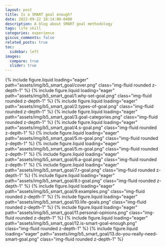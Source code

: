 ```yaml
---
layout: post
title: Is a SMART goal enough?
date: 2022-09-22 10:14:00-0400
description: A blog about SMART goal methodology
tags: life skill
categories: experience
giscus_comments: false
related_posts: true
toc:
  sidebar: left
images:
  compare: true
  slider: true
---
```


<swiper-container keyboard="true" navigation="true" pagination="true" pagination-clickable="true" pagination-dynamic-bullets="true" rewind="true">
  <swiper-slide>{% include figure.liquid loading="eager" path="assets/img/b5_smart_goal/cover.png" class="img-fluid rounded z-depth-1" %}</swiper-slide>
  <swiper-slide>{% include figure.liquid loading="eager" path="assets/img/b5_smart_goal/1.why-set-goal.png" class="img-fluid rounded z-depth-1" %}</swiper-slide>
  <swiper-slide>{% include figure.liquid loading="eager" path="assets/img/b5_smart_goal/2.types-of-goal.png" class="img-fluid rounded z-depth-1" %}</swiper-slide>
  <swiper-slide>{% include figure.liquid loading="eager" path="assets/img/b5_smart_goal/3.goal-categories.png" class="img-fluid rounded z-depth-1" %}</swiper-slide>
  <swiper-slide>{% include figure.liquid loading="eager" path="assets/img/b5_smart_goal/4.s-goal.png" class="img-fluid rounded z-depth-1" %}</swiper-slide>
  <swiper-slide>{% include figure.liquid loading="eager" path="assets/img/b5_smart_goal/5.m-goal.png" class="img-fluid rounded z-depth-1" %}</swiper-slide>
  <swiper-slide>{% include figure.liquid loading="eager" path="assets/img/b5_smart_goal/5.m-goal.png" class="img-fluid rounded z-depth-1" %}</swiper-slide>
  <swiper-slide>{% include figure.liquid loading="eager" path="assets/img/b5_smart_goal/6.a-goal.png" class="img-fluid rounded z-depth-1" %}</swiper-slide>
  <swiper-slide>{% include figure.liquid loading="eager" path="assets/img/b5_smart_goal/7.r-goal.png" class="img-fluid rounded z-depth-1" %}</swiper-slide>
  <swiper-slide>{% include figure.liquid loading="eager" path="assets/img/b5_smart_goal/8.t-goal.png" class="img-fluid rounded z-depth-1" %}</swiper-slide>
  <swiper-slide>{% include figure.liquid loading="eager" path="assets/img/b5_smart_goal/9.examples.png" class="img-fluid rounded z-depth-1" %}</swiper-slide>
  <swiper-slide>{% include figure.liquid loading="eager" path="assets/img/b5_smart_goal/10.life-goals.png" class="img-fluid rounded z-depth-1" %}</swiper-slide>
  <swiper-slide>{% include figure.liquid loading="eager" path="assets/img/b5_smart_goal/11.personal-opinions.png" class="img-fluid rounded z-depth-1" %}</swiper-slide>
  <swiper-slide>{% include figure.liquid loading="eager" path="assets/img/b5_smart_goal/12.is-smart-goal-enough.png" class="img-fluid rounded z-depth-1" %}</swiper-slide>
  <swiper-slide>{% include figure.liquid loading="eager" path="assets/img/b5_smart_goal/13.do-you-really-need-smart-goal.png" class="img-fluid rounded z-depth-1" %}</swiper-slide>
</swiper-container>
